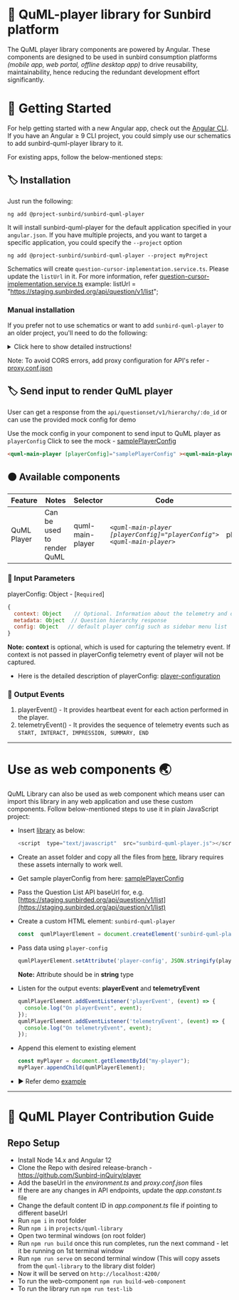 # :diamond_shape_with_a_dot_inside: QuML-player library for Sunbird platform
The QuML player library components are powered by Angular. These components are designed to be used in sunbird consumption platforms *(mobile app, web portal, offline desktop app)* to drive reusability, maintainability, hence reducing the redundant development effort significantly.

# :bookmark_tabs: Getting Started
For help getting started with a new Angular app, check out the [Angular CLI](https://angular.io/cli).
If you have an Angular ≥ 9 CLI project, you could simply use our schematics to add sunbird-quml-player library to it.

For existing apps, follow the below-mentioned steps:

## :label: Installation
Just run the following:
```red
ng add @project-sunbird/sunbird-quml-player
```
It will install sunbird-quml-player for the default application specified in your `angular.json`. If you have multiple projects, and you want to target a specific application, you could specify the `--project` option

```red
ng add @project-sunbird/sunbird-quml-player --project myProject
```
Schematics will create `question-cursor-implementation.service.ts`. Please update the `listUrl` in it. For more information, refer [question-cursor-implementation.service.ts](https://github.com/Sunbird-inQuiry/player/blob/main/projects/quml-demo-app/src/app/question-cursor-implementation.service.ts)
example: listUrl = "https://staging.sunbirded.org/api/question/v1/list";

### Manual installation
If you prefer not to use schematics or want to add `sunbird-quml-player` to an older project, you'll need to do the following:

<details>
  <summary>Click here to show detailed instructions!</summary>

  ### :label: Step 1: Install Packages
  These are the peer Dependencies of the library, need to be installed in order to use this library.

    npm install @project-sunbird/sunbird-quml-player --save
    npm install @project-sunbird/sb-styles --save
    npm install @project-sunbird/client-services --save
    npm install bootstrap@^4.6.2 --save
    npm install jquery --save
    npm install katex --save
    npm install lodash-es --save
    npm install ngx-bootstrap@^9.0.0 --save


  Note: *As QuML library is build with angular version 12, we are using **bootstrap@^4.6.2** and **ngx-bootstrap@^9.0.0** which are the compatible versions.
  For more reference Check compatibility document for ng-bootstrap [here](https://valor-software.com/ngx-bootstrap/#/documentation#compatibility)*  

  ## :label: Step 2: Add question-cursor-implementation.service
  Create a **question-cursor-implementation.service.ts** in a project and which will implement the `QuestionCursor` abstract class.  
  `QuestionCursor` is an abstract class, exported from the library, which needs to be implemented. Basically, it has some methods which should make an API request over HTTP

  For more information refer [question-cursor-implementation.service.ts](https://github.com/Sunbird-inQuiry/player/blob/main/projects/quml-demo-app/src/app/question-cursor-implementation.service.ts) and do not forget to add your question list API URL here, for example: listUrl = "https://staging.sunbirded.org/api/question/v1/list";
  ### :label: Step 3: Include the styles, scripts and assets in angular.json
  Add the following under `architect.build.assets` for default project  
```javascript
{
  ...
  "build": {
    "builder": "@angular-devkit/build-angular:browser",
    "options": {
      ...
      ...
      "assets": [
        ...
        ...
        {
         "glob": "**/*.*",
         "input": "./node_modules/@project-sunbird/sunbird-quml-player/lib/assets/",
         "output": "/assets/"
        }
      ],
      "styles": [
        ...
        "src/styles.css",
        "./node_modules/@project-sunbird/sb-styles/assets/_styles.scss",
        "./node_modules/@project-sunbird/sunbird-quml-player/lib/assets/styles/quml-carousel.css",
        "./node_modules/katex/dist/katex.min.css"
      ],
      "scripts": [
        ...
        "./node_modules/katex/dist/katex.min.js",
        "./node_modules/jquery/dist/jquery.min.js"
      ]
    }
  }
  ...
  ...
},
```
  
   ### :label: Step 4: Import the modules and components
  Import the required modules such as **CarouselModule**, **QumlLibraryModule**, **HttpClientModule** and **question-cursor-implementation.service** as below:

```javascript
  import { HttpClientModule } from '@angular/common/http';
  import { QumlLibraryModule, QuestionCursor } from '@project-sunbird/sunbird-quml-player';
  import { CarouselModule } from 'ngx-bootstrap/carousel';
  import { QuestionCursorImplementationService } from './question-cursor-implementation.service';

  @NgModule({
   ...

   imports: [ QumlLibraryModule, CarouselModule.forRoot(), HttpClientModule ],
   providers: [{
     provide: QuestionCursor,
     useClass: QuestionCursorImplementationService
   }]

   ...
  })

 export class AppModule { }
```

</details>

Note: To avoid CORS errors, add proxy configuration for API's refer - [proxy.conf.json](https://github.com/Sunbird-inQuiry/player/blob/release-5.1.0/projects/quml-demo-app/src/proxy.conf.json)

## :label: Send input to render QuML player
User can get a response from the `api/questionset/v1/hierarchy/:do_id` or can use the provided mock config for demo

Use the mock config in your component to send input to QuML player as `playerConfig`
Click to see the mock - [samplePlayerConfig](https://github.com/Sunbird-inQuiry/player/blob/release-5.1.0/projects/quml-demo-app/src/app/quml-library-data.ts#L495)

```html
<quml-main-player [playerConfig]="samplePlayerConfig" ><quml-main-player>
```


## :orange_circle: Available components
|Feature| Notes| Selector|Code|Input|Output
|--|--|--|------------------------------------------------------------------------------------------|---|--|
| QuML Player | Can be used to render QuML | quml-main-player | *`<quml-main-player [playerConfig]="playerConfig"><quml-main-player>`*| playerConfig|playerEvent, telemetryEvent |

### :small_red_triangle_down: Input Parameters
playerConfig: Object - [`Required`]
```javascript
{
  context: Object    // Optional. Information about the telemetry and default settings for quml API requests
  metadata: Object  // Question hierarchy response
  config: Object   // default player config such as sidebar menu list
}
```
**Note:**  **context** is optional, which is used for capturing the telemetry event.
If context is not passed in playerConfig telemetry event of player will not be captured.

- Here is the detailed description of playerConfig: [player-configuration](https://inquiry.sunbird.org/learn/product-and-developer-guide/question-set-player/player-configuration)

### :small_red_triangle_down: Output Events
1. playerEvent()    - It provides heartbeat event for each action performed in the player.
2. telemetryEvent() - It provides the sequence of telemetry events such as `START, INTERACT, IMPRESSION, SUMMARY, END`

---

# Use as web components :earth_asia:
QuML Library can also be used as web component which means user can import this library in any web application and use these custom components.
Follow below-mentioned steps to use it in plain JavaScript project:

- Insert [library](https://github.com/Sunbird-inQuiry/player/blob/main/web-component/sunbird-quml-player.js) as below:
  ```javascript
  <script  type="text/javascript"  src="sunbird-quml-player.js"></script>
  ```
- Create an asset folder and copy all the files from [here](https://github.com/Sunbird-inQuiry/player/tree/main/web-component/assets), library requires these assets internally to work well.

- Get sample playerConfig from here: [samplePlayerConfig](https://github.com/Sunbird-inQuiry/player/blob/release-5.1.0/projects/quml-demo-app/src/app/quml-library-data.ts)

- Pass the Question List API baseUrl for, e.g. [https://staging.sunbirded.org/api/question/v1/list](https://staging.sunbirded.org/api/question/v1/list)

- Create a custom HTML element: `sunbird-quml-player`
  ```javascript
  const  qumlPlayerElement = document.createElement('sunbird-quml-player');
  ```

- Pass data using `player-config`
  ```javascript
  qumlPlayerElement.setAttribute('player-config', JSON.stringify(playerConfig));
  ```
  **Note:** Attribute should be in **string** type
- Listen for the output events: **playerEvent** and **telemetryEvent**

  ```javascript
  qumlPlayerElement.addEventListener('playerEvent', (event) => {
    console.log("On playerEvent", event);
  });
  qumlPlayerElement.addEventListener('telemetryEvent', (event) => {
    console.log("On telemetryEvent", event);
  });
  ```

- Append this element to existing element
  ```javascript
  const myPlayer = document.getElementById("my-player");
  myPlayer.appendChild(qumlPlayerElement);
  ```
- :arrow_forward: Refer demo [example](https://github.com/Sunbird-inQuiry/player/blob/main/web-component/index.html)

---

# :bookmark_tabs: QuML Player Contribution Guide  
## Repo Setup  
  - Install Node 14.x and Angular 12
  - Clone the Repo with desired release-branch - https://github.com/Sunbird-inQuiry/player
  - Add the baseUrl in the *environment.ts* and *proxy.conf.json* files
  - If there are any changes in API endpoints, update the *app.constant.ts* file
  - Change the default content ID in *app.component.ts* file if pointing to different baseUrl
  - Run `npm i` in root folder
  - Run `npm i` in `projects/quml-library` 
  - Open two terminal windows (on root folder)
  - Run `npm run build` once this run completes, run the next command - let it be running on 1st terminal window
  - Run `npm run serve` on second terminal window (This will copy assets from the `quml-library` to the library dist folder)
  - Now it will be served on `http://localhost:4200/`
  - To run the web-component `npm run build-web-component`
  - To run the library run `npm run test-lib`
